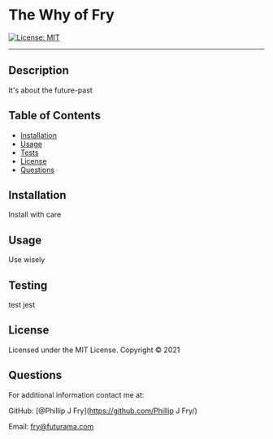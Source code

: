# The Why of Fry

[![License: MIT](https://img.shields.io/badge/License-MIT-yellow.svg)](https://opensource.org/licenses/MIT)

---

## Description
It's about the future-past

## Table of Contents
* [Installation](#installation)
* [Usage](#usage)
* [Tests](#tests)
* [License](#license)
* [Questions](#questions)

## Installation
Install with care

## Usage
Use wisely
## Testing
test jest

## License 
Licensed under the MIT License. Copyright © 2021

## Questions
For additional information contact me at: 

GitHub: [@Phillip J Fry](https://github.com/Phillip J Fry/)

Email: [fry@futurama.com](mailto:fry@futurama.com)
